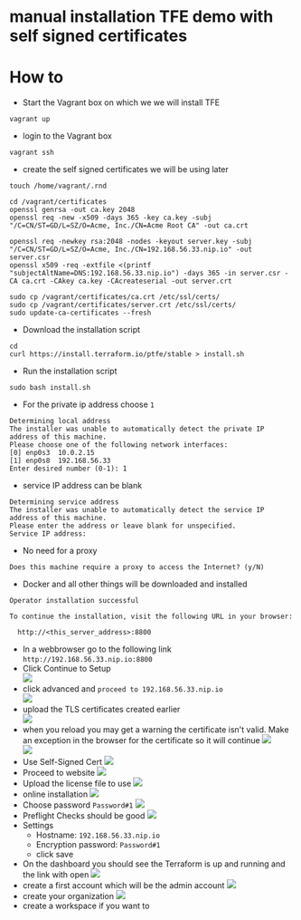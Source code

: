 # manual installation TFE demo with self signed certificates

# How to

- Start the Vagrant box on which we we will install TFE
```
vagrant up
```
- login to the Vagrant box
```
vagrant ssh
```
- create the self signed certificates we will be using later
```
touch /home/vagrant/.rnd

cd /vagrant/certificates
openssl genrsa -out ca.key 2048
openssl req -new -x509 -days 365 -key ca.key -subj "/C=CN/ST=GD/L=SZ/O=Acme, Inc./CN=Acme Root CA" -out ca.crt

openssl req -newkey rsa:2048 -nodes -keyout server.key -subj "/C=CN/ST=GD/L=SZ/O=Acme, Inc./CN=192.168.56.33.nip.io" -out server.csr
openssl x509 -req -extfile <(printf "subjectAltName=DNS:192.168.56.33.nip.io") -days 365 -in server.csr -CA ca.crt -CAkey ca.key -CAcreateserial -out server.crt

sudo cp /vagrant/certificates/ca.crt /etc/ssl/certs/
sudo cp /vagrant/certificates/server.crt /etc/ssl/certs/
sudo update-ca-certificates --fresh
```
- Download the installation script
```
cd 
curl https://install.terraform.io/ptfe/stable > install.sh
```
- Run the installation script
```
sudo bash install.sh
```
- For the private ip address choose ```1```
```
Determining local address
The installer was unable to automatically detect the private IP address of this machine.
Please choose one of the following network interfaces:
[0] enp0s3	10.0.2.15
[1] enp0s8	192.168.56.33
Enter desired number (0-1): 1
```
- service IP address can be blank
```
Determining service address
The installer was unable to automatically detect the service IP address of this machine.
Please enter the address or leave blank for unspecified.
Service IP address: 
```
- No need for a proxy
```
Does this machine require a proxy to access the Internet? (y/N)
```
- Docker and all other things will be downloaded and installed
```
Operator installation successful

To continue the installation, visit the following URL in your browser:

  http://<this_server_address>:8800
```
- In a webbrowser go to the following link ```http://192.168.56.33.nip.io:8800```
- Click Continue to Setup  
![](media/2022-01-19-14-04-25.png)    
- click advanced and ```proceed to 192.168.56.33.nip.io```  
![](media/192.168.56.33.nip.io.png)  
- upload the TLS certificates created earlier  
![](media/2022-01-19-14-08-02.png)
- when you reload you may get a warning the certificate isn't valid. Make an exception in the browser for the certificate so it will continue
![](media/2022-01-19-14-12-53.png)  
![](media/2022-01-19-14-13-12.png)  
- Use Self-Signed Cert
![](media/2022-01-19-15-05-00.png)  
- Proceed to website
![](media/2022-01-19-15-05-33.png)  
- Upload the license file to use
![](media/2022-01-19-15-06-00.png)  
- online installation
![](media/2022-01-19-15-06-30.png)  
- Choose password ```Password#1```
![](media/2022-01-19-15-07-35.png)  
- Preflight Checks should be good
![](media/2022-01-19-15-08-35.png)  
- Settings 
    - Hostname: ```192.168.56.33.nip.io```
    - Encryption password: ```Password#1```
    - click save
- On the dashboard you should see the Terraform is up and running and the link with open
![](media/2022-01-19-15-17-42.png)  
- create a first account which will be the admin account
![](media/2022-01-19-15-20-23.png)  
- create your organization
![](media/2022-01-19-15-20-58.png)  
- create a workspace if you want to